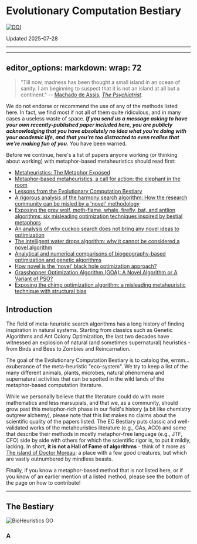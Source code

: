 # Evolutionary Computation Bestiary  
[![DOI](https://zenodo.org/badge/54759561.svg)](https://zenodo.org/badge/latestdoi/54759561)

Updated 2025-07-28   
***  
---
editor_options: 
  markdown: 
    wrap: 72
---

> "Till now, madness has been thought a small island in an ocean of
> sanity. I am beginning to suspect that it is not an island at all but
> a continent." -- [Machado de
> Assis](https://en.wikipedia.org/wiki/Machado_de_Assis), [*The
> Psychiatrist*](https://en.wikipedia.org/wiki/O_alienista).

We do not endorse or recommend the use of any of the methods listed
here. In fact, we find most if not all of them quite ridiculous, and in
many cases a useless waste of space. ***If you send us a message asking
to have your own recently-published paper included here, you are
publicly acknowledging that you have absolutely no idea what you're
doing with your academic life, and that you're too distracted to even
realise that we're making fun of you***. You have been warned.

Before we continue, here's a list of papers anyone working (or thinking
about working) with metaphor-based metaheuristics should read first:

-   [Metaheuristics: The Metaphor
    Exposed](http://onlinelibrary.wiley.com/doi/10.1111/itor.12001/epdf)
-   [Metaphor-based metaheuristics, a call for action: the elephant in
    the room](https://doi.org/10.1007/s11721-021-00202-9)
-   [Lessons from the Evolutionary Computation
    Bestiary](https://doi.org/10.1162/artl_a_00402)
-   [A rigorous analysis of the harmony search algorithm: How the
    research community can be misled by a 'novel'
    methodology](https://doi.org/10.4018/jamc.2010040104)
-   [Exposing the grey wolf, moth-flame, whale, firefly, bat, and
    antlion algorithms: six misleading optimization techniques inspired
    by bestial metaphors](https://doi.org/10.1111/itor.13176)
-   [An analysis of why cuckoo search does not bring any novel ideas to
    optimization](https://doi.org/10.1007/978-3-030-60376-2_10)
-   [The intelligent water drops algorithm: why it cannot be considered
    a novel algorithm](https://doi.org/10.1007/s11721-019-00165-y)
-   [Analytical and numerical comparisons of biogeography-based
    optimization and genetic
    algorithms](https://doi.org/10.1016/j.ins.2010.12.006)
-   [How novel is the 'novel' black hole optimization
    approach?](https://doi.org/10.1016/j.ins.2014.01.026)
-   [Grasshopper Optimization Algorithm (GOA): A Novel Algorithm or A
    Variant of PSO?](https://doi.org/10.1007/978-3-031-70932-6_7)
-   [Exposing the chimp optimization algorithm: a misleading
    metaheuristic technique with structural
    bias](https://doi.org/10.1016/j.asoc.2024.111574)


## Introduction

The field of meta-heuristic search algorithms has a long history of
finding inspiration in natural systems. Starting from classics such as
Genetic Algorithms and Ant Colony Optimization, the last two decades
have witnessed an explosion of natural (and sometimes supernatural)
heuristics - from Birds and Bees to Zombies and Reincarnation.

The goal of the Evolutionary Computation Bestiary is to catalog the,
ermm... exuberance of the meta-heuristic "eco-system". We try to keep a
list of the many different animals, plants, microbes, natural phenomena
and supernatural activities that can be spotted in the wild lands of the
metaphor-based computation literature.

While we personally believe that the literature could do with more
mathematics and less marsupials, and that we, as a community, should
grow past this metaphor-rich phase in our field's history (a bit like
chemistry outgrew alchemy), please note that this list makes no claims
about the scientific quality of the papers listed. The EC Bestiary puts
classic and well-validated works of the metaheuristics literature (e.g.,
GAs, ACO) and some that describe their methods in mostly metaphor-free
language (e.g., JTF, CFO) side by side with others for which the
scientific rigor is, to put it mildly, lacking. In short, **it is not a
Hall of Fame of algorithms** - think of it more as [The island of Doctor
Moreau](https://en.wikipedia.org/wiki/The_Island_of_Doctor_Moreau): a
place with a few good creatures, but which are vastly outnumbered by
mindless beasts.

Finally, if you know a metaphor-based method that is not listed here, or
if you know of an earlier mention of a listed method, please see the
bottom of the page on how to contribute!

------------------------------------------------------------------------

## The Bestiary

![BioHeuristics GO](img/BioHeuristics%20GO.png)

### A
